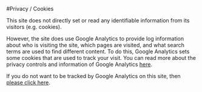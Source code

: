 #Privacy / Cookies

This site does not directly set or read any identifiable information
from its visitors (e.g. cookies). 

However, the site does use 
Google Analytics to provide log information about who is visiting
the site, which pages are visited, and what search terms are
used to find different content. To do this, Google Analytics
sets some cookies that are used to track your visit. You can
read more about the privacy controls and information of
Google Analytics [here](https://www.google.com/intl/en/analytics/learn/privacy.html).

If you do not want to be tracked by Google Analytics on this
site, then [please click here](javascript:gaOptout()).
